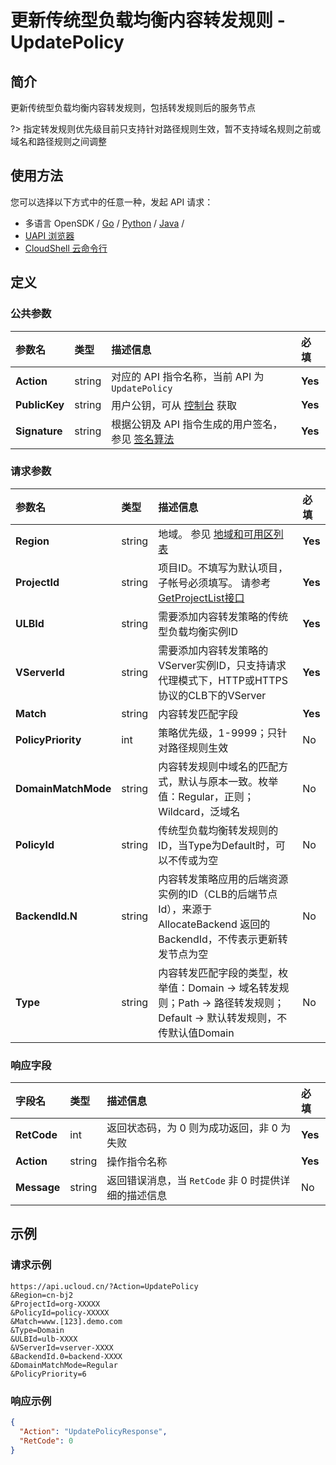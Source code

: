 # 更新传统型负载均衡内容转发规则 - UpdatePolicy

## 简介

更新传统型负载均衡内容转发规则，包括转发规则后的服务节点

?> 指定转发规则优先级目前只支持针对路径规则生效，暂不支持域名规则之前或域名和路径规则之间调整




## 使用方法

您可以选择以下方式中的任意一种，发起 API 请求：
- 多语言 OpenSDK / [Go](https://github.com/ucloud/ucloud-sdk-go) / [Python](https://github.com/ucloud/ucloud-sdk-python3) / [Java](https://github.com/ucloud/ucloud-sdk-java) /
- [UAPI 浏览器](https://console.ucloud.cn/uapi/detail?id=UpdatePolicy)
- [CloudShell 云命令行](https://shell.ucloud.cn/)


## 定义

### 公共参数

| 参数名 | 类型 | 描述信息 | 必填 |
|:---|:---|:---|:---|
| **Action**     | string  | 对应的 API 指令名称，当前 API 为 `UpdatePolicy`                        | **Yes** |
| **PublicKey**  | string  | 用户公钥，可从 [控制台](https://console.ucloud.cn/uapi/apikey) 获取                                             | **Yes** |
| **Signature**  | string  | 根据公钥及 API 指令生成的用户签名，参见 [签名算法](api/summary/signature.md)  | **Yes** |

### 请求参数

| 参数名 | 类型 | 描述信息 | 必填 |
|:---|:---|:---|:---|
| **Region** | string | 地域。 参见 [地域和可用区列表](https://docs.ucloud.cn/api/summary/regionlist) |**Yes**|
| **ProjectId** | string | 项目ID。不填写为默认项目，子帐号必须填写。 请参考[GetProjectList接口](https://docs.ucloud.cn/api/summary/get_project_list) |**Yes**|
| **ULBId** | string | 需要添加内容转发策略的传统型负载均衡实例ID |**Yes**|
| **VServerId** | string | 需要添加内容转发策略的VServer实例ID，只支持请求代理模式下，HTTP或HTTPS协议的CLB下的VServer |**Yes**|
| **Match** | string | 内容转发匹配字段 |**Yes**|
| **PolicyPriority** | int | 策略优先级，1-9999；只针对路径规则生效 |No|
| **DomainMatchMode** | string | 内容转发规则中域名的匹配方式，默认与原本一致。枚举值：Regular，正则；Wildcard，泛域名	 |No|
| **PolicyId** | string | 传统型负载均衡转发规则的ID，当Type为Default时，可以不传或为空 |No|
| **BackendId.N** | string | 内容转发策略应用的后端资源实例的ID（CLB的后端节点Id），来源于 AllocateBackend 返回的 BackendId，不传表示更新转发节点为空 |No|
| **Type** | string | 内容转发匹配字段的类型，枚举值：Domain -> 域名转发规则；Path -> 路径转发规则；Default -> 默认转发规则，不传默认值Domain |No|

### 响应字段

| 字段名 | 类型 | 描述信息 | 必填 |
|:---|:---|:---|:---|
| **RetCode** | int | 返回状态码，为 0 则为成功返回，非 0 为失败 |**Yes**|
| **Action** | string | 操作指令名称 |**Yes**|
| **Message** | string | 返回错误消息，当 `RetCode` 非 0 时提供详细的描述信息 |No|




## 示例

### 请求示例
    
```
https://api.ucloud.cn/?Action=UpdatePolicy
&Region=cn-bj2
&ProjectId=org-XXXXX
&PolicyId=policy-XXXXX
&Match=www.[123].demo.com
&Type=Domain
&ULBId=ulb-XXXX
&VServerId=vserver-XXXX
&BackendId.0=backend-XXXX
&DomainMatchMode=Regular
&PolicyPriority=6
```

### 响应示例
    
```json
{
  "Action": "UpdatePolicyResponse",
  "RetCode": 0
}
```





